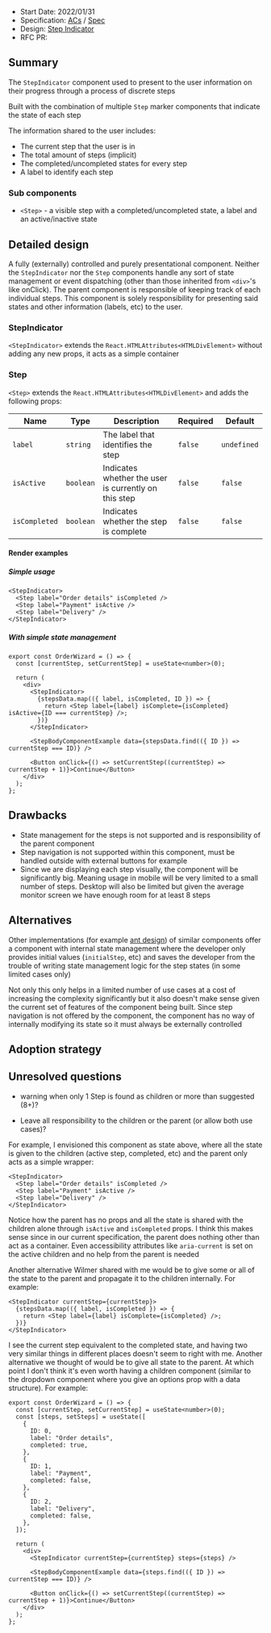 - Start Date: 2022/01/31
- Specification: [ACs](https://wwnorton1.sharepoint.com/:w:/g/DP/products_and_projects/nds/EYaT6DU_L9dJgpDUAm0brj0BTyXTdFEpfNOhvmPsaYnK_A?e=mpeK98) / [Spec](https://docs.google.com/document/d/1Km1st0VA-rEBiSStirv7iwhyyJu8QiKz_3PwkfTwFMw)
- Design: [Step Indicator](https://zpl.io/a7prL4q)
- RFC PR:

## Summary

The `StepIndicator` component used to present to the user information on their progress through a process of discrete steps

Built with the combination of multiple `Step` marker components that indicate the state of each step

The information shared to the user includes:

- The current step that the user is in
- The total amount of steps (implicit)
- The completed/uncompleted states for every step
- A label to identify each step

### Sub components

- `<Step>` - a visible step with a completed/uncompleted state, a label and an active/inactive state

## Detailed design

A fully (externally) controlled and purely presentational component. Neither the `StepIndicator` nor the `Step` components handle any sort of state management or event dispatching (other than those inherited from `<div>`'s like onClick). The parent component is responsible of keeping track of each individual steps. This component is solely responsibility for presenting said states and other information (labels, etc) to the user.

### StepIndicator

`<StepIndicator>` extends the `React.HTMLAttributes<HTMLDivElement>` without adding any new props, it acts as a simple container

### Step

`<Step>` extends the `React.HTMLAttributes<HTMLDivElement>` and adds the following props:

| Name          | Type      | Description                                          | Required | Default     |
| ------------- | --------- | ---------------------------------------------------- | -------- | ----------- |
| `label`       | `string`  | The label that identifies the step                   | `false`  | `undefined` |
| `isActive`    | `boolean` | Indicates whether the user is currently on this step | `false`  | `false`     |
| `isCompleted` | `boolean` | Indicates whether the step is complete               | `false`  | `false`     |

#### Render examples

##### Simple usage

```tsx
<StepIndicator>
  <Step label="Order details" isCompleted />
  <Step label="Payment" isActive />
  <Step label="Delivery" />
</StepIndicator>
```

##### With simple state management

```tsx
export const OrderWizard = () => {
  const [currentStep, setCurrentStep] = useState<number>(0);

  return (
    <div>
      <StepIndicator>
        {stepsData.map(({ label, isCompleted, ID }) => {
          return <Step label={label} isComplete={isCompleted} isActive={ID === currentStep} />;
        })}
      </StepIndicator>

      <StepBodyComponentExample data={stepsData.find(({ ID }) => currentStep === ID)} />

      <Button onClick={() => setCurrentStep((currentStep) => currentStep + 1)}>Continue</Button>
    </div>
  );
};
```

## Drawbacks

- State management for the steps is not supported and is responsibility of the parent component
- Step navigation is not supported within this component, must be handled outside with external buttons for example
- Since we are displaying each step visually, the component will be significantly big. Meaning usage in mobile will be very limited to a small number of steps. Desktop will also be limited but given the average monitor screen we have enough room for at least 8 steps

## Alternatives

Other implementations (for example [ant design](https://ant.design/components/steps/)) of similar components offer a component with internal state management where the developer only provides initial values (`initialStep`, etc) and saves the developer from the trouble of writing state management logic for the step states (in some limited cases only)

Not only this only helps in a limited number of use cases at a cost of increasing the complexity significantly but it also doesn't make sense given the current set of features of the component being built. Since step navigation is not offered by the component, the component has no way of internally modifying its state so it must always be externally controlled

## Adoption strategy

## Unresolved questions

- warning when only 1 Step is found as children or more than suggested (8+)?

- Leave all responsibility to the children or the parent (or allow both use cases)?

For example, I envisioned this component as state above, where all the state is given to the children (active step, completed, etc) and the parent only acts as a simple wrapper:

```tsx
<StepIndicator>
  <Step label="Order details" isCompleted />
  <Step label="Payment" isActive />
  <Step label="Delivery" />
</StepIndicator>
```

Notice how the parent has no props and all the state is shared with the children alone through `isActive` and `isCompleted` props. I think this makes sense since in our current specification, the parent does nothing other than act as a container. Even accessibility attributes like `aria-current` is set on the active children and no help from the parent is needed

Another alternative Wilmer shared with me would be to give some or all of the state to the parent and propagate it to the children internally. For example:

```tsx
<StepIndicator currentStep={currentStep}>
  {stepsData.map(({ label, isCompleted }) => {
    return <Step label={label} isComplete={isCompleted} />;
  })}
</StepIndicator>
```

I see the current step equivalent to the completed state, and having two very similar things in different places doesn't seem to right with me. Another alternative we thought of would be to give all state to the parent. At which point I don't think it's even worth having a children component (similar to the dropdown component where you give an options prop with a data structure). For example:

```tsx
export const OrderWizard = () => {
  const [currentStep, setCurrentStep] = useState<number>(0);
  const [steps, setSteps] = useState([
    {
      ID: 0,
      label: "Order details",
      completed: true,
    },
    {
      ID: 1,
      label: "Payment",
      completed: false,
    },
    {
      ID: 2,
      label: "Delivery",
      completed: false,
    },
  ]);

  return (
    <div>
      <StepIndicator currentStep={currentStep} steps={steps} />

      <StepBodyComponentExample data={steps.find(({ ID }) => currentStep === ID)} />

      <Button onClick={() => setCurrentStep((currentStep) => currentStep + 1)}>Continue</Button>
    </div>
  );
};
```
